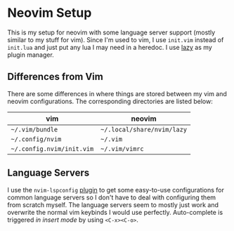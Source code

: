 # Neovim Setup

This is my setup for neovim with some language server support (mostly similar to my stuff for vim).
Since I'm used to vim, I use `init.vim` instead of `init.lua` and just put any lua I may need in a heredoc.
I use [lazy](https://github.com/folke/lazy.nvim) as my plugin manager.

## Differences from Vim

There are some differences in where things are stored between my vim and neovim configurations.
The corresponding directories are listed below:

vim | neovim
--- | ---
`~/.vim/bundle` | `~/.local/share/nvim/lazy`
`~/.config/nvim` | `~/.vim`
`~/.config.nvim/init.vim` | `~/.vim/vimrc`

## Language Servers

I use the `nvim-lspconfig` [plugin](https://github.com/neovim/nvim-lspconfig) to get some easy-to-use
configurations for common language servers so I don't have to deal with configuring them from scratch myself.
The language servers seem to mostly just work and overwrite the normal vim keybinds I would use perfectly.
Auto-complete is triggered _in insert mode_ by using `<C-x><C-o>`.

